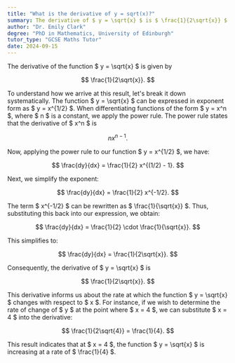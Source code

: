```yaml
---
title: "What is the derivative of y = sqrt(x)?"
summary: The derivative of $ y = \sqrt{x} $ is $ \frac{1}{2\sqrt{x}} $.
author: "Dr. Emily Clark"
degree: "PhD in Mathematics, University of Edinburgh"
tutor_type: "GCSE Maths Tutor"
date: 2024-09-15
---
```


The derivative of the function $ y = \sqrt{x} $ is given by 

$$
\frac{1}{2\sqrt{x}}.
$$

To understand how we arrive at this result, let's break it down systematically. The function $ y = \sqrt{x} $ can be expressed in exponent form as $ y = x^{1/2} $. When differentiating functions of the form $ y = x^n $, where $ n $ is a constant, we apply the power rule. The power rule states that the derivative of $ x^n $ is 

$$
nx^{n-1}.
$$

Now, applying the power rule to our function $ y = x^{1/2} $, we have:

$$
\frac{dy}{dx} = \frac{1}{2} x^{(1/2) - 1}.
$$

Next, we simplify the exponent:

$$
\frac{dy}{dx} = \frac{1}{2} x^{-1/2}.
$$

The term $ x^{-1/2} $ can be rewritten as $ \frac{1}{\sqrt{x}} $. Thus, substituting this back into our expression, we obtain:

$$
\frac{dy}{dx} = \frac{1}{2} \cdot \frac{1}{\sqrt{x}}.
$$

This simplifies to:

$$
\frac{dy}{dx} = \frac{1}{2\sqrt{x}}.
$$

Consequently, the derivative of $ y = \sqrt{x} $ is 

$$
\frac{1}{2\sqrt{x}}.
$$

This derivative informs us about the rate at which the function $ y = \sqrt{x} $ changes with respect to $ x $. For instance, if we wish to determine the rate of change of $ y $ at the point where $ x = 4 $, we can substitute $ x = 4 $ into the derivative:

$$
\frac{1}{2\sqrt{4}} = \frac{1}{4}.
$$

This result indicates that at $ x = 4 $, the function $ y = \sqrt{x} $ is increasing at a rate of $ \frac{1}{4} $.
    